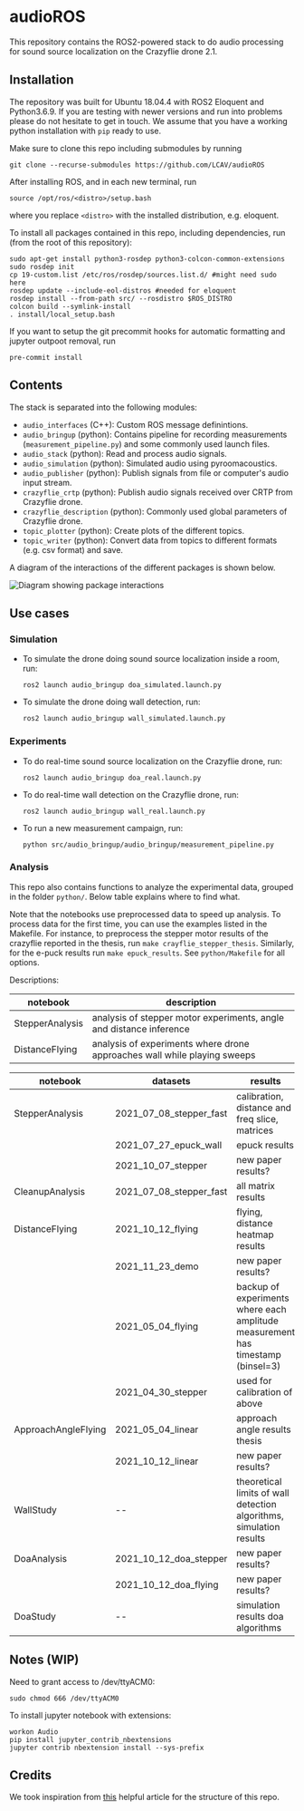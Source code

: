 # audioROS

This repository contains the ROS2-powered stack to do audio processing for sound source localization on the Crazyflie drone 2.1. 

## Installation

The repository was built for Ubuntu 18.04.4 with ROS2 Eloquent and Python3.6.9. If you are testing with newer versions and run into problems please do not hesitate to get in touch.
We assume that you have a working python installation with `pip` ready to use.

Make sure to clone this repo including submodules by running
```
git clone --recurse-submodules https://github.com/LCAV/audioROS
```


After installing ROS, and in each new terminal, run
```
source /opt/ros/<distro>/setup.bash
```
where you replace `<distro>` with the installed distribution, e.g. eloquent.

To install all packages contained in this repo, including dependencies, run (from the root of this repository): 
```
sudo apt-get install python3-rosdep python3-colcon-common-extensions
sudo rosdep init
cp 19-custom.list /etc/ros/rosdep/sources.list.d/ #might need sudo here
rosdep update --include-eol-distros #needed for eloquent  
rosdep install --from-path src/ --rosdistro $ROS_DISTRO
colcon build --symlink-install
. install/local_setup.bash
```

If you want to setup the git precommit hooks for automatic formatting and jupyter outpoot removal, run
```
pre-commit install
```

## Contents    

The stack is separated into the following modules:

- `audio_interfaces` (C++): Custom ROS message definintions.
- `audio_bringup` (python): Contains pipeline for recording measurements (`measurement_pipeline.py`) and some commonly used launch files.  
- `audio_stack` (python): Read and process audio signals.
- `audio_simulation` (python): Simulated audio using pyroomacoustics.  
- `audio_publisher` (python): Publish signals from file or computer's audio input stream. 
- `crazyflie_crtp` (python): Publish audio signals received over CRTP from Crazyflie drone.  
- `crazyflie_description` (python): Commonly used global parameters of Crazyflie drone.  
- `topic_plotter` (python): Create plots of the different topics. 
- `topic_writer` (python): Convert data from topics to different formats (e.g. csv format) and save. 


A diagram of the interactions of the different packages is shown below.

![Diagram showing package interactions](https://app.lucidchart.com/publicSegments/view/8da32e75-dd1a-45f2-a5a3-6a195968585d/image.png)

## Use cases

### Simulation 

- To simulate the drone doing sound source localization inside a room, run: 
  ```
  ros2 launch audio_bringup doa_simulated.launch.py
  ```
- To simulate the drone doing wall detection, run: 
  ```
  ros2 launch audio_bringup wall_simulated.launch.py
  ```

### Experiments

- To do real-time sound source localization on the Crazyflie drone, run: 
  ```
  ros2 launch audio_bringup doa_real.launch.py
  ```
- To do real-time wall detection on the Crazyflie drone, run: 
  ```
  ros2 launch audio_bringup wall_real.launch.py
  ```
- To run a new measurement campaign, run: 
  ```
  python src/audio_bringup/audio_bringup/measurement_pipeline.py
  ```

### Analysis

This repo also contains functions to analyze the experimental data, grouped in the folder `python/`. Below table explains where to find what. 

Note that the notebooks use preprocessed data to speed up analysis. To process data for the first time, you can use the examples listed in the Makefile. For instance, to preprocess the stepper motor results of the crazyflie reported in the thesis, run
`make crayflie_stepper_thesis`. Similarly, for the e-puck results run `make epuck_results`. See `python/Makefile` for all options.

Descriptions:

| notebook         | description                                                               |
|------------------|---------------------------------------------------------------------------|
|  StepperAnalysis |  analysis of stepper motor experiments, angle and distance inference      |
|  DistanceFlying  |  analysis of experiments where drone approaches wall while playing sweeps |


| notebook            | datasets               | results                                                                          |
|---------------------|------------------------|----------------------------------------------------------------------------------|
|  StepperAnalysis    | 2021_07_08_stepper_fast|   calibration, distance and freq slice, matrices                                 |
|                     | 2021_07_27_epuck_wall  |   epuck results                                                                  |
|                     | 2021_10_07_stepper     |   new paper results?                                                             |
|  CleanupAnalysis    | 2021_07_08_stepper_fast|   all matrix results                                                             |
|  DistanceFlying     | 2021_10_12_flying      |   flying, distance heatmap results                                               |
|                     | 2021_11_23_demo        |   new paper results?                                                             |
|                     | 2021_05_04_flying      |   backup of experiments where each amplitude measurement has timestamp (binsel=3)|
|                     | 2021_04_30_stepper     |   used for calibration of above                                                  |
|  ApproachAngleFlying| 2021_05_04_linear      |   approach angle results thesis                                                  |
|                     | 2021_10_12_linear      |   new paper results?                                                             |
|  WallStudy          | --                     |   theoretical limits of wall detection algorithms, simulation results            |
|  DoaAnalysis        | 2021_10_12_doa_stepper |   new paper results?                                                             |
|                     | 2021_10_12_doa_flying  |   new paper results?                                                             |
|  DoaStudy           | --                     |   simulation results doa algorithms                                              |


## Notes (WIP)

Need to grant access to /dev/ttyACM0:

```sudo chmod 666 /dev/ttyACM0 ```

To install jupyter notebook with extensions: 

```
workon Audio
pip install jupyter_contrib_nbextensions
jupyter contrib nbextension install --sys-prefix
```



## Credits

We took inspiration from [this](https://roboticsbackend.com/package-organization-for-a-ros-stack-best-practices/) helpful article for the structure of this repo.
